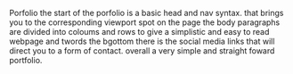 Porfolio
the start of the porfolio is a basic head and nav syntax. that brings you to the corresponding viewport spot on the page
the body paragraphs are divided into coloums and rows to give a simplistic and easy to read webpage and twords the bgottom there is the social media links that will direct you to a form of contact. overall a very simple and straight foward portfolio.